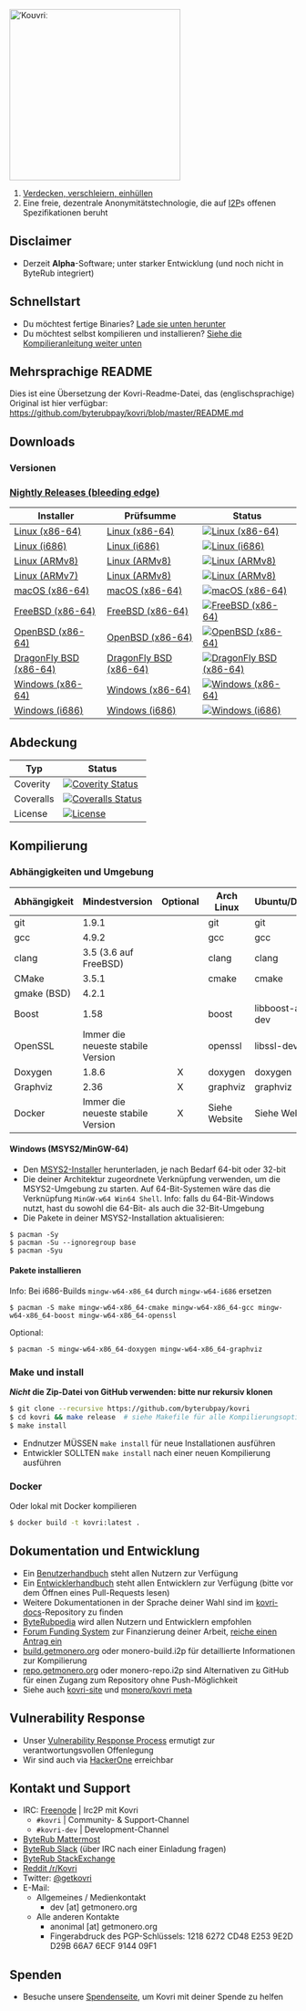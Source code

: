 [<img width="300" src="https://static.getmonero.org/images/kovri/logo.png" alt="ˈKoʊvriː" />](https://github.com/byterubpay/kovri)

1. [Verdecken, verschleiern, einhüllen](https://de.wikipedia.org/wiki/Esperanto)
2. Eine freie, dezentrale Anonymitätstechnologie, die auf [I2P](https://getmonero.org/resources/moneropedia/i2p.html)s offenen Spezifikationen beruht

## Disclaimer
- Derzeit **Alpha**-Software; unter starker Entwicklung (und noch nicht in ByteRub integriert)

## Schnellstart

- Du möchtest fertige Binaries? [Lade sie unten herunter](#downloads)
- Du möchtest selbst kompilieren und installieren? [Siehe die Kompilieranleitung weiter unten](#kompilierung)

## Mehrsprachige README
Dies ist eine Übersetzung der Kovri-Readme-Datei, das (englischsprachige) Original ist hier verfügbar: https://github.com/byterubpay/kovri/blob/master/README.md

## Downloads

### Versionen

### [Nightly Releases (bleeding edge)](https://build.getmonero.org/waterfall)

| Installer | Prüfsumme | Status |
| --------- | --------- | ------ |
| [Linux (x86-64)](https://build.getmonero.org/downloads/kovri-latest-linux-amd64.tar.bz2) | [Linux (x86-64)](https://build.getmonero.org/downloads/kovri-latest-linux-amd64.tar.bz2.sha256sum.txt) | [![Linux (x86-64)](https://build.getmonero.org/png?builder=kovri-static-ubuntu-amd64)](https://build.getmonero.org/builders/kovri-static-ubuntu-amd64) |
| [Linux (i686)](https://build.getmonero.org/downloads/kovri-latest-linux-i686.tar.bz2) | [Linux (i686)](https://build.getmonero.org/downloads/kovri-latest-linux-i686.tar.bz2.sha256sum.txt) | [![Linux (i686)](https://build.getmonero.org/png?builder=kovri-static-ubuntu-i686)](https://build.getmonero.org/builders/kovri-static-ubuntu-i686) |
| [Linux (ARMv8)](https://build.getmonero.org/downloads/kovri-latest-linux-armv8.tar.bz2) | [Linux (ARMv8)](https://build.getmonero.org/downloads/kovri-latest-linux-armv8.tar.bz2.sha256sum.txt) | [![Linux (ARMv8)](https://build.getmonero.org/png?builder=kovri-static-debian-arm8)](https://build.getmonero.org/builders/kovri-static-debian-arm8) |
| [Linux (ARMv7)](https://build.getmonero.org/downloads/kovri-latest-linux-armv7.tar.bz2) | [Linux (ARMv8)](https://build.getmonero.org/downloads/kovri-latest-linux-armv7.tar.bz2.sha256sum.txt) | [![Linux (ARMv8)](https://build.getmonero.org/png?builder=kovri-static-ubuntu-arm7)](https://build.getmonero.org/builders/kovri-static-ubuntu-) |
| [macOS (x86-64)](https://build.getmonero.org/downloads/kovri-latest-osx-10.13.tar.bz2) | [macOS (x86-64)](https://build.getmonero.org/downloads/kovri-latest-osx-10.13.tar.bz2.sha256sum.txt) | [![macOS (x86-64)](https://build.getmonero.org/png?builder=kovri-static-osx)](https://build.getmonero.org/builders/kovri-static-osx) |
| [FreeBSD (x86-64)](https://build.getmonero.org/downloads/kovri-latest-freebsd-amd64.tar.bz2) | [FreeBSD (x86-64)](https://build.getmonero.org/downloads/kovri-latest-freebsd-amd64.tar.bz2.sha256sum.txt) | [![FreeBSD (x86-64)](https://build.getmonero.org/png?builder=kovri-static-freebsd64)](https://build.getmonero.org/builders/kovri-static-freebsd64) |
| [OpenBSD (x86-64)](https://build.getmonero.org/downloads/kovri-latest-openbsd-amd64.tar.bz2) | [OpenBSD (x86-64)](https://build.getmonero.org/downloads/kovri-latest-openbsd-amd64.tar.bz2.sha256sum.txt) | [![OpenBSD (x86-64)](https://build.getmonero.org/png?builder=kovri-static-openbsd-amd64)](https://build.getmonero.org/builders/kovri-static-openbsd-amd64) |
| [DragonFly BSD (x86-64)](https://build.getmonero.org/downloads/kovri-latest-dragonflybsd-4.6.tar.bz2) | [DragonFly BSD (x86-64)](https://build.getmonero.org/downloads/kovri-latest-dragonflybsd-4.6.tar.bz2.sha256sum.txt) | [![DragonFly BSD (x86-64)](https://build.getmonero.org/png?builder=kovri-static-dragonflybsd-amd64)](https://build.getmonero.org/builders/kovri-static-dragonflybsd-amd64) |
| [Windows (x86-64)](https://build.getmonero.org/downloads/kovri-latest-win64.exe) | [Windows (x86-64)](https://build.getmonero.org/downloads/kovri-latest-win64.exe.sha256sum.txt) | [![Windows (x86-64)](https://build.getmonero.org/png?builder=kovri-static-win64)](https://build.getmonero.org/builders/kovri-static-win64) |
| [Windows (i686)](https://build.getmonero.org/downloads/kovri-latest-win32.exe) | [Windows (i686)](https://build.getmonero.org/downloads/kovri-latest-win32.exe.sha256sum.txt) | [![Windows (i686)](https://build.getmonero.org/png?builder=kovri-static-win32)](https://build.getmonero.org/builders/kovri-static-win32) |

## Abdeckung

| Typ      | Status |
|-----------|--------|
| Coverity  | [![Coverity Status](https://scan.coverity.com/projects/7621/badge.svg)](https://scan.coverity.com/projects/7621/)
| Coveralls | [![Coveralls Status](https://coveralls.io/repos/github/byterubpay/kovri/badge.svg?branch=master)](https://coveralls.io/github/byterubpay/kovri?branch=master)
| License   | [![License](https://img.shields.io/badge/license-BSD3-blue.svg)](https://opensource.org/licenses/BSD-3-Clause)

## Kompilierung

### Abhängigkeiten und Umgebung

| Abhängigkeit          | Mindestversion              | Optional | Arch Linux  | Ubuntu/Debian    | macOS (Homebrew) | FreeBSD       | OpenBSD     |
| ------------------- | ---------------------------- |:--------:| ----------- | ---------------- | ---------------- | ------------- | ----------- |
| git                 | 1.9.1                        |          | git         | git              | git              | git           | git         |
| gcc                 | 4.9.2                        |          | gcc         | gcc              |                  |               |             |
| clang               | 3.5 (3.6 auf FreeBSD)         |          | clang       | clang            | clang (Apple)    | clang36       | llvm        |
| CMake               | 3.5.1                        |          | cmake       | cmake            | cmake            | cmake         | cmake       |
| gmake (BSD)         | 4.2.1                        |          |             |                  |                  | gmake         | gmake       |
| Boost               | 1.58                         |          | boost       | libboost-all-dev | boost            | boost-libs    | boost       |
| OpenSSL             | Immer die neueste stabile Version |          | openssl     | libssl-dev       | openssl          | openssl       | openssl     |
| Doxygen             | 1.8.6                        |    X     | doxygen     | doxygen          | doxygen          | doxygen       | doxygen     |
| Graphviz            | 2.36                         |    X     | graphviz    | graphviz         | graphviz         | graphviz      | graphviz    |
| Docker              | Immer die neueste stabile Version |    X     | Siehe Website | Siehe Website | Siehe Website      | Siehe Website   | Siehe Website |

#### Windows (MSYS2/MinGW-64)
* Den [MSYS2-Installer](http://msys2.github.io/) herunterladen, je nach Bedarf 64-bit oder 32-bit
* Die deiner Architektur zugeordnete Verknüpfung verwenden, um die MSYS2-Umgebung zu starten. Auf 64-Bit-Systemen wäre das die Verknüpfung `MinGW-w64 Win64 Shell`. Info: falls du 64-Bit-Windows nutzt, hast du sowohl die 64-Bit- als auch die 32-Bit-Umgebung
* Die Pakete in deiner MSYS2-Installation aktualisieren:

```shell
$ pacman -Sy
$ pacman -Su --ignoregroup base
$ pacman -Syu
```

#### Pakete installieren

Info: Bei i686-Builds `mingw-w64-x86_64` durch `mingw-w64-i686` ersetzen

`$ pacman -S make mingw-w64-x86_64-cmake mingw-w64-x86_64-gcc mingw-w64-x86_64-boost mingw-w64-x86_64-openssl`

Optional:

`$ pacman -S mingw-w64-x86_64-doxygen mingw-w64-x86_64-graphviz`

### Make und install

***Nicht* die Zip-Datei von GitHub verwenden: bitte nur rekursiv klonen**

```bash
$ git clone --recursive https://github.com/byterubpay/kovri
$ cd kovri && make release  # siehe Makefile für alle Kompilierungsoptionen
$ make install
```

- Endnutzer MÜSSEN `make install` für neue Installationen ausführen
- Entwickler SOLLTEN `make install` nach einer neuen Kompilierung ausführen

### Docker

Oder lokal mit Docker kompilieren

```bash
$ docker build -t kovri:latest .
```

## Dokumentation und Entwicklung
- Ein [Benutzerhandbuch](https://github.com/byterubpay/kovri-docs/blob/master/i18n/de/user_guide.md) steht allen Nutzern zur Verfügung
- Ein [Entwicklerhandbuch](https://github.com/byterubpay/kovri-docs/blob/master/i18n/de/developer_guide.md) steht allen Entwicklern zur Verfügung (bitte vor dem Öffnen eines Pull-Requests lesen)
- Weitere Dokumentationen in der Sprache deiner Wahl sind im [kovri-docs](https://github.com/byterubpay/kovri-docs/)-Repository zu finden
- [ByteRubpedia](https://getmonero.org/resources/moneropedia/kovri.html) wird allen Nutzern und Entwicklern empfohlen
- [Forum Funding System](https://forum.getmonero.org/8/funding-required) zur Finanzierung deiner Arbeit, [reiche einen Antrag ein](https://forum.getmonero.org/7/open-tasks/2379/forum-funding-system-ffs-sticky)
- [build.getmonero.org](https://build.getmonero.org/) oder monero-build.i2p für detaillierte Informationen zur Kompilierung
- [repo.getmonero.org](https://repo.getmonero.org/byterubpay/kovri) oder monero-repo.i2p sind Alternativen zu GitHub für einen Zugang zum Repository ohne Push-Möglichkeit
- Siehe auch [kovri-site](https://github.com/byterubpay/kovri-site) und [monero/kovri meta](https://github.com/byterubpay/meta)

## Vulnerability Response
- Unser [Vulnerability Response Process](https://github.com/byterubpay/meta/blob/master/VULNERABILITY_RESPONSE_PROCESS.md) ermutigt zur verantwortungsvollen Offenlegung
- Wir sind auch via [HackerOne](https://hackerone.com/monero) erreichbar

## Kontakt und Support
- IRC: [Freenode](https://webchat.freenode.net/) | Irc2P mit Kovri
  - `#kovri` | Community- & Support-Channel
  - `#kovri-dev` | Development-Channel
- [ByteRub Mattermost](https://mattermost.getmonero.org/)
- [ByteRub Slack](https://monero.slack.com/) (über IRC nach einer Einladung fragen)
- [ByteRub StackExchange](https://monero.stackexchange.com/)
- [Reddit /r/Kovri](https://www.reddit.com/r/Kovri/)
- Twitter: [@getkovri](https://twitter.com/getkovri)
- E-Mail:
  - Allgemeines / Medienkontakt
    - dev [at] getmonero.org
  - Alle anderen Kontakte
    - anonimal [at] getmonero.org
    - Fingerabdruck des PGP-Schlüssels: 1218 6272 CD48 E253 9E2D  D29B 66A7 6ECF 9144 09F1

## Spenden
- Besuche unsere [Spendenseite](https://getmonero.org/getting-started/donate/), um Kovri mit deiner Spende zu helfen
